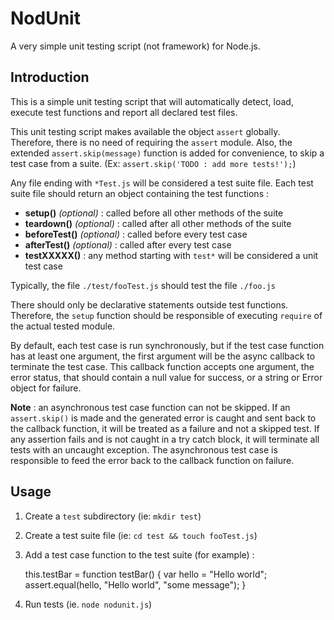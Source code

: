 NodUnit
=======
A very simple unit testing script (not framework) for Node.js.

Introduction
------------
This is a simple unit testing script that will automatically detect, load,
execute test functions and report all declared test files. 

This unit testing script makes available the object `assert` globally.
Therefore, there is no need of requiring the `assert` module. Also, the
extended `assert.skip(message)` function is added for convenience, to
skip a test case from a suite. (Ex: `assert.skip('TODO : add more tests!');`)

Any file ending with `*Test.js` will be considered a test suite file. Each
test suite file should return an object containing the test functions :

* **setup()** *(optional)* : called before all other methods of the suite
* **teardown()** *(optional)* : called after all other methods of the suite
* **beforeTest()** *(optional)* : called before every test case
* **afterTest()** *(optional)* : called after every test case
* **testXXXXX()** : any method starting with `test*` will be considered a unit test case

Typically, the file `./test/fooTest.js` should test the file `./foo.js`

There should only be declarative statements outside test functions. Therefore,
the `setup` function should be responsible of executing `require` of the actual
tested module.

By default, each test case is run synchronously, but if the test case function
has at least one argument, the first argument will be the async callback to
terminate the test case. This callback function accepts one argument, the error
status, that should contain a null value for success, or a string or Error object
for failure.

**Note** : an asynchronous test case function can not be skipped. If an `assert.skip()`
is made and the generated error is caught and sent back to the callback function,
it will be treated as a failure and not a skipped test. If any assertion fails and
is not caught in a try catch block, it will terminate all tests with an uncaught
exception. The asynchronous test case is responsible to feed the error back to the
callback function on failure.


Usage
-----
1. Create a `test` subdirectory (ie: `mkdir test`)
2. Create a test suite file (ie: `cd test && touch fooTest.js`)
2. Add a test case function to the test suite (for example) :

    this.testBar = function testBar() {
       var hello = "Hello world";
       assert.equal(hello, "Hello world", "some message");
    }

3. Run tests (ie. `node nodunit.js`)


